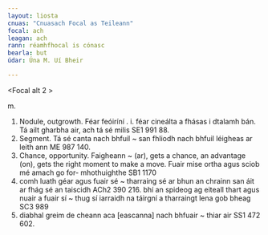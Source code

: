 ```yaml
---
layout: liosta
cnuas: "Cnuasach Focal as Teileann"
focal: ach
leagan: ach
rann: réamhfhocal is cónasc
bearla: but
údar: Úna M. Uí Bheir

---
```






<Focal alt 2 >


m. 
1. Nodule, outgrowth. Féar feóiríní . i. féar cineálta a
fhásas i dtalamh bán. Tá ailt gharbha air, ach tá sé milis
SE1 991 88. 
2. Segment. Tá sé canta nach bhfuil ~ san fhliodh nach
bhfuil léigheas ar leith ann ME 987 140. 
3. Chance, opportunity.  Faigheann ~ (ar), gets a chance, an
advantage (on), gets the right moment to make a move. Fuair
mise ortha agus sciob mé amach go for- mhothuighthe SB1 1170
263. comh luath géar agus fuair sé ~ tharraing sé ar bhun an
chrainn san áit ar fhág sé an taiscidh ACh2 390 216. bhí an
spideog ag eiteall thart agus nuair a fuair sí ~ thug sí
iarraidh na táirgní a tharraingt lena gob bheag SC3 989
289. diabhal greim de cheann aca [eascanna] nach bhfuair ~
thiar air SS1 472 602.

<!--stackedit_data:
eyJoaXN0b3J5IjpbMTU3OTY3Mzk1Nl19
-->
